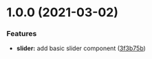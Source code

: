 # 1.0.0 (2021-03-02)


### Features

* **slider:** add basic slider component ([3f3b75b](https://github.com/5-stones/react-native-slider/commit/3f3b75b6c28794daa92e95802323dfc7653febaf))



